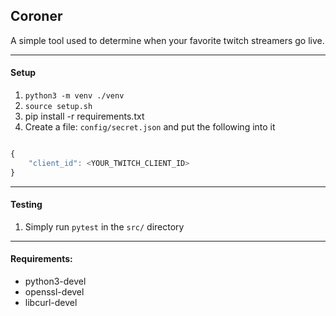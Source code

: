## Coroner

A simple tool used to determine when your favorite twitch streamers go live.


---
#### Setup

1. `python3 -m venv ./venv`
2. `source setup.sh`
3. pip install -r requirements.txt
4. Create a file: `config/secret.json` and put the following into it

```javascript

{
    "client_id": <YOUR_TWITCH_CLIENT_ID>
}
```


---
#### Testing

1. Simply run `pytest` in the `src/` directory


---
#### Requirements:

- python3-devel
- openssl-devel
- libcurl-devel
